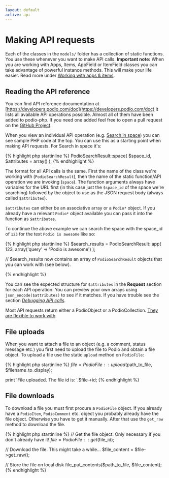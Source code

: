 ```yaml
---
layout: default
active: api
---
```

# Making API requests
Each of the classes in the `models/` folder has a collection of static functions. You use these whenever you want to make API calls. **Important note:** When you are working with Apps, Items, AppField or ItemField classes you can take advantage of powerful instance methods. This will make your life easier. Read more under [Working with apps & items]({{site.baseurl}}/items).

## Reading the API reference
You can find API reference documentation at [https://developers.podio.com/doc](https://developers.podio.com/doc) it lists all available API operations possible. Almost all of them have been added to podio-php. If you need one added feel free to open a pull request on the [GitHub Project](https://github.com/podio-community/podio-php).

When you view an individual API operation (e.g. [Search in space](https://developers.podio.com/doc/search/search-in-space-22479)) you can see sample PHP code at the top. You can use this as a starting point when making API requests. For Search in space it's:

{% highlight php startinline %}
PodioSearchResult::space( $space_id, $attributes = array() );
{% endhighlight %}

The format for all API calls is the same. First the name of the class we're working with (`PodioSearchResult`), then the name of the static function/API operation we are invoking (`space`). The function arguments always have variables for the URL first (in this case just the `$space_id` of the space we're searching) followed by the object to use as the JSON request body (always called `$attributes`).

`$attributes` can either be an associative array or a `Podio*` object. If you already have a relevant `Podio*` object available you can pass it into the function as `$attributes`.

To continue the above example we can search the space with the space_id of `123` for the text `Podio is awesome` like so:

{% highlight php startinline %}
$search_results = PodioSearchResult::app( 123, array('query' => 'Podio is awesome') );

// $search_results now contains an array of `PodioSearchResult` objects that you can work with (see below).

{% endhighlight %}

You can see the expected structure for `$attributes` in the **Request** section for each API operation. You can preview your own arrays using `json_encode($attributes)` to see if it matches. If you have trouble see the section [_Debugging API calls_]({{site.baseurl}}/debug).

Most API requests return either a PodioObject or a PodioCollection. [They are flexible to work with]({{site.baseurl}}/objects).

## File uploads
When you want to attach a file to an object (e.g. a comment, status message etc.) you first need to upload the file to Podio and obtain a file object. To upload a file use the static `upload` method on `PodioFile`:

{% highlight php startinline %}
$file = PodioFile::upload($path_to_file, $filename_to_display);

print 'File uploaded. The file id is: '.$file->id;
{% endhighlight %}

## File downloads
To download a file you must first procure a `PodioFile` object. If you already have a `PodioItem`, `PodioComment` etc. object you probably already have the file object. Otherwise you have to get it manually. After that use the `get_raw` method to download the file.

{% highlight php startinline %}
// Get the file object. Only necessary if you don't already have it!
$file = PodioFile::get($file_id);

// Download the file. This might take a while...
$file_content = $file->get_raw();

// Store the file on local disk
file_put_contents($path_to_file, $file_content);
{% endhighlight %}

